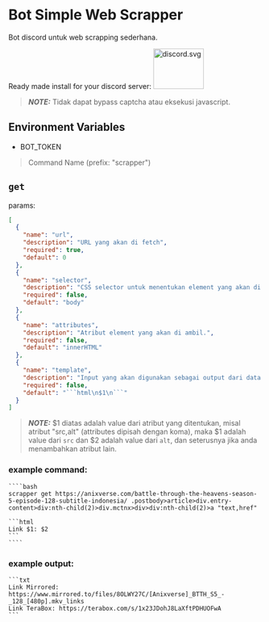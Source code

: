 # Bot Simple Web Scrapper

Bot discord untuk web scrapping sederhana.

Ready made install for your discord server: <a target="_blank" href="https://discord.com/oauth2/authorize?client_id=1325523244404445184"><img width="100" height="80" src="https://cdn.simpleicons.org/discord/5865F2" alt="discord.svg" /></a>

> **_NOTE:_** Tidak dapat bypass captcha atau eksekusi javascript.

## Environment Variables

- BOT_TOKEN

> Command Name (prefix: "scrapper")

## `get`

params:

````json
[
  {
    "name": "url",
    "description": "URL yang akan di fetch",
    "required": true,
    "default": 0
  },
  {
    "name": "selector",
    "description": "CSS selector untuk menentukan element yang akan di ambil.",
    "required": false,
    "default": "body"
  },
  {
    "name": "attributes",
    "description": "Atribut element yang akan di ambil.",
    "required": false,
    "default": "innerHTML"
  },
  {
    "name": "template",
    "description": "Input yang akan digunakan sebagai output dari data yang diambil, wajib dalam bentuk blok kode.",
    "required": false,
    "default": "```html\n$1\n```"
  }
]
````

> **_NOTE:_** $1 diatas adalah value dari atribut yang ditentukan, misal atribut "src,alt" (attributes dipisah dengan koma), maka $1 adalah value dari `src` dan $2 adalah value dari `alt`, dan seterusnya jika anda menambahkan atribut lain.

### example command:

    ````bash
    scrapper get https://anixverse.com/battle-through-the-heavens-season-5-episode-128-subtitle-indonesia/ .postbody>article>div.entry-content>div:nth-child(2)>div.mctnx>div>div:nth-child(2)>a "text,href"

    ```html
    Link $1: $2
    ```
    ````

### example output:

    ```txt
    Link Mirrored: https://www.mirrored.to/files/8OLWY27C/[Anixverse]_BTTH_S5_-_128_[480p].mkv_links
    Link TeraBox: https://terabox.com/s/1x23JDohJ8LaXftPDHUOFwA
    ```
